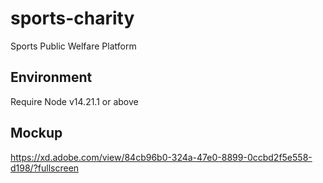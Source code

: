 # sports-charity
Sports Public Welfare Platform

## Environment
Require Node v14.21.1 or above

## Mockup
https://xd.adobe.com/view/84cb96b0-324a-47e0-8899-0ccbd2f5e558-d198/?fullscreen
